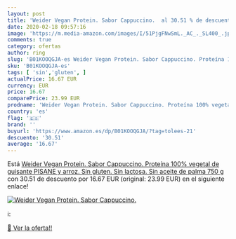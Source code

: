 ```yaml
---
layout: post
title: 'Weider Vegan Protein. Sabor Cappuccino.  al 30.51 % de descuento'
date: 2020-02-18 09:57:16
image: 'https://m.media-amazon.com/images/I/51PjgFNwSmL._AC_._SL400_.jpg'
comments: true
category: ofertas
author: ring
slug: 'B01KOOQGJA-es Weider Vegan Protein. Sabor Cappuccino. Proteína 100%...'
sku: 'B01KOOQGJA-es'
tags: [ 'sin','gluten', ]
actualPrice: 16.67 EUR
currency: EUR
price: 16.67
comparePrice: 23.99 EUR
prodname: 'Weider Vegan Protein. Sabor Cappuccino. Proteína 100% vegetal de guisante  PISANE  y arroz. Sin gluten. Sin lactosa. Sin aceite de palma  750 g '
country: 'es'
flag: '🇪🇸'
brand: ''
buyurl: 'https://www.amazon.es/dp/B01KOOQGJA/?tag=tolees-21'
descuento: '30.51'
average: '16.67'
---
```


Está [Weider Vegan Protein. Sabor Cappuccino. Proteína 100% vegetal de guisante  PISANE  y arroz. Sin gluten. Sin lactosa. Sin aceite de palma  750 g ](https://www.amazon.es/dp/B01KOOQGJA/?tag=tolees-21) con 30.51 de descuento por 16.67 EUR (original: 23.99 EUR) en el siguiente enlace!

[![Weider Vegan Protein. Sabor Cappuccino. ](https://m.media-amazon.com/images/I/51PjgFNwSmL._AC_._SL400_.jpg)](https://www.amazon.es/dp/B01KOOQGJA/?tag=tolees-21)

ℹ️:


[🛒 Ver la oferta!!](https://www.amazon.es/dp/B01KOOQGJA/?tag=tolees-21)
